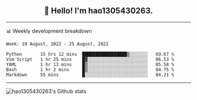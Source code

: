 <h2 align="center">👋 Hello! I'm hao1305430263.</h2>


---- 
📊 Weekly development breakdown

<!--START_SECTION:waka-->
```text
Week: 19 August, 2022 - 25 August, 2022

Python       15 hrs 12 mins  █████████████████▒░░░░░░░   69.67 % 
Vim Script   1 hr 25 mins    █▓░░░░░░░░░░░░░░░░░░░░░░░   06.53 % 
YAML         1 hr 13 mins    █▒░░░░░░░░░░░░░░░░░░░░░░░   05.58 % 
Bash         1 hr 2 mins     █▒░░░░░░░░░░░░░░░░░░░░░░░   04.75 % 
Markdown     55 mins         █░░░░░░░░░░░░░░░░░░░░░░░░   04.21 % 
```
<!--END_SECTION:waka-->
----
![hao1305430263's Github stats](https://github-readme-stats.vercel.app/api?username=hao1305430263&show_icons=true)


<!--
**hao1305430263/hao1305430263** is a ✨ _special_ ✨ repository because its `README.md` (this file) appears on your GitHub profile.

Here are some ideas to get you started:

- 🔭 I’m currently working on ...
- 🌱 I’m currently learning ...
- 👯 I’m looking to collaborate on ...
- 🤔 I’m looking for help with ...
- 💬 Ask me about ...
- 📫 How to reach me: ...
- 😄 Pronouns: ...
- ⚡ Fun fact: ...
-->

